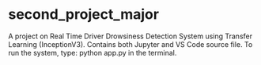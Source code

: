 # second_project_major
A project on Real Time Driver Drowsiness Detection System using Transfer Learning (InceptionV3).
Contains both Jupyter and VS Code source file.
To run the system, type: python app.py in the terminal.
